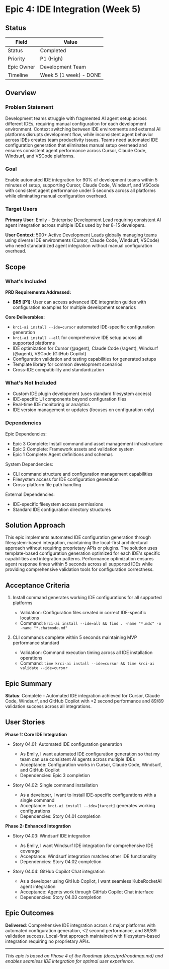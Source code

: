 # Epic 4: IDE Integration (Week 5)

## Status

| Field                | Value                    |
|----------------------|--------------------------|
| Status               | Completed                |
| Priority             | P1 (High)               |
| Epic Owner           | Development Team        |
| Timeline             | Week 5 (1 week) - DONE  |

## Overview

### Problem Statement

Development teams struggle with fragmented AI agent setup across different IDEs, requiring manual configuration for each development environment. Context switching between IDE environments and external AI platforms disrupts development flow, while inconsistent agent behavior across IDEs creates team productivity issues. Teams need automated IDE configuration generation that eliminates manual setup overhead and ensures consistent agent performance across Cursor, Claude Code, Windsurf, and VSCode platforms.

### Goal

Enable automated IDE integration for 90% of development teams within 5 minutes of setup, supporting Cursor, Claude Code, Windsurf, and VSCode with consistent agent performance under 5 seconds across all platforms while eliminating manual configuration overhead.

### Target Users

**Primary User**: Emily - Enterprise Development Lead requiring consistent AI agent integration across multiple IDEs used by her 8-15 developers.

**User Context**: 500+ Active Development Leads globally managing teams using diverse IDE environments (Cursor, Claude Code, Windsurf, VSCode) who need standardized agent integration without manual configuration overhead.

## Scope

### What's Included

**PRD Requirements Addressed:**

- **BR5 [P1]**: User can access advanced IDE integration guides with configuration examples for multiple development scenarios

**Core Deliverables:**

- `krci-ai install --ide=cursor` automated IDE-specific configuration generation
- `krci-ai install --all` for comprehensive IDE setup across all supported platforms
- IDE optimization for Cursor (@agent), Claude Code (/agent), Windsurf (@agent), VSCode (GitHub Copilot)
- Configuration validation and testing capabilities for generated setups
- Template library for common development scenarios
- Cross-IDE compatibility and standardization

### What's Not Included

- Custom IDE plugin development (uses standard filesystem access)
- IDE-specific UI components beyond configuration files
- Real-time IDE monitoring or analytics
- IDE version management or updates (focuses on configuration only)

### Dependencies

Epic Dependencies:

- Epic 3 Complete: Install command and asset management infrastructure
- Epic 2 Complete: Framework assets and validation system
- Epic 1 Complete: Agent definitions and schemas

System Dependencies:

- CLI command structure and configuration management capabilities
- Filesystem access for IDE configuration generation
- Cross-platform file path handling

External Dependencies:

- IDE-specific filesystem access permissions
- Standard IDE configuration directory structures

## Solution Approach

This epic implements automated IDE configuration generation through filesystem-based integration, maintaining the local-first architectural approach without requiring proprietary APIs or plugins. The solution uses template-based configuration generation optimized for each IDE's specific capabilities and integration patterns. Performance optimization ensures agent response times within 5 seconds across all supported IDEs while providing comprehensive validation tools for configuration correctness.

## Acceptance Criteria

1. Install command generates working IDE configurations for all supported platforms
   - Validation: Configuration files created in correct IDE-specific locations
   - Command: `krci-ai install --ide=all && find . -name "*.mdc" -o -name "*.chatmode.md"`

2. CLI commands complete within 5 seconds maintaining MVP performance standard
   - Validation: Command execution timing across all IDE installation operations
   - Command: `time krci-ai install --ide=cursor && time krci-ai validate --ide=cursor`

## Epic Summary

**Status**: Complete - Automated IDE integration achieved for Cursor, Claude Code, Windsurf, and GitHub Copilot with <2 second performance and 89/89 validation success across all integrations.

## User Stories

**Phase 1: Core IDE Integration**

- Story 04.01: Automated IDE configuration generation
  - As Emily, I want automated IDE configuration generation so that my team can use consistent AI agents across multiple IDEs
  - Acceptance: Configuration works in Cursor, Claude Code, Windsurf, and GitHub Copilot
  - Dependencies: Epic 3 completion

- Story 04.02: Single command installation
  - As a developer, I want to install IDE-specific configurations with a single command
  - Acceptance: `krci-ai install --ide=[target]` generates working configurations
  - Dependencies: Story 04.01 completion

**Phase 2: Enhanced Integration**

- Story 04.03: Windsurf IDE integration
  - As Emily, I want Windsurf IDE integration for comprehensive IDE coverage
  - Acceptance: Windsurf integration matches other IDE functionality
  - Dependencies: Story 04.02 completion

- Story 04.04: GitHub Copilot Chat integration
  - As a developer using GitHub Copilot, I want seamless KubeRocketAI agent integration
  - Acceptance: Agents work through GitHub Copilot Chat interface
  - Dependencies: Story 04.03 completion

## Epic Outcomes

**Delivered**: Comprehensive IDE integration across 4 major platforms with automated configuration generation, <2 second performance, and 89/89 validation success. Local-first approach maintained with filesystem-based integration requiring no proprietary APIs.

---

*This epic is based on Phase 4 of the Roadmap (docs/prd/roadmap.md) and enables seamless IDE integration for optimal user experience.*
